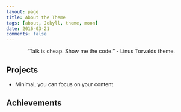 ```yaml
---
layout: page
title: About the Theme
tags: [about, Jekyll, theme, moon]
date: 2016-03-21
comments: false
---
```

    
<center><a href="http://annjieun.github.io/Moon"></a>“Talk is cheap. Show me the code.”  
- Linus Torvalds
theme.</center>

## Projects
* Minimal, you can focus on your content

## Achievements
